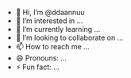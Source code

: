 - 👋 Hi, I’m @ddaannuu
- 👀 I’m interested in ...
- 🌱 I’m currently learning ...
- 💞️ I’m looking to collaborate on ...
- 📫 How to reach me ...
- 😄 Pronouns: ...
- ⚡ Fun fact: ...

<!---
ddaannuu/ddaannuu is a ✨ special ✨ repository because its `README.md` (this file) appears on your GitHub profile.
You can click the Preview link to take a look at your changes.
--->
